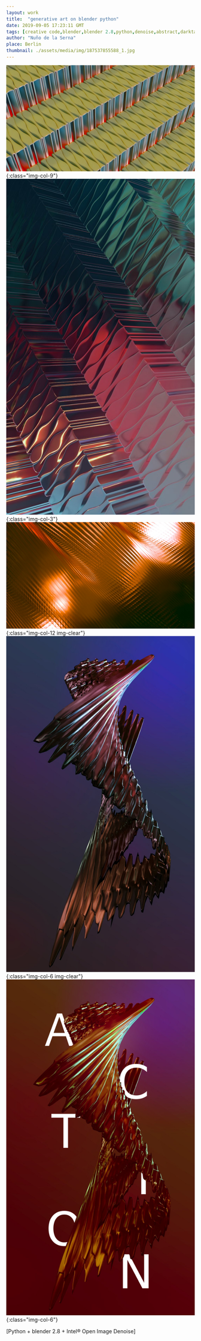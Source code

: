```yaml
---
layout: work
title:  "generative art on blender python"
date: 2019-09-05 17:23:11 GMT
tags: [creative code,blender,blender 2.8,python,denoise,abstract,darktable,scatering,generative,eevee,organic]
author: "Nuño de la Serna"
place: Berlin
thumbnail: ./assets/media/img/187537855588_1.jpg
---
```


![My pic](./assets/media/img/187514489738_0.jpg){:class="img-col-9"}![187514489738_1](./assets/media/img/187514489738_1.jpg){:class="img-col-3"}![187537855588_0](./assets/media/img/187537855588_0.jpg){:class="img-col-12 img-clear"}![187537855588_1](./assets/media/img/187537855588_1.jpg){:class="img-col-6 img-clear"}![187537855588_2](./assets/media/img/187537855588_2.png){:class="img-col-6"}

[Python + blender 2.8 + Intel® Open Image Denoise]
